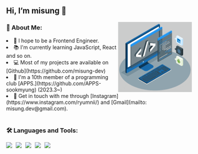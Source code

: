 ## Hi, I’m misung 👋

<img align="right" alt="GIF" src="img/techstack.gif" width="200px"/>

### 🧐 About Me:

<li>🌱 I hope to be a Frontend Engineer.</li>
<li>📚 I'm currently learning JavaScript, React and so on.</li>
<li>💻 Most of my projects are available on [Github](https://github.com/misung-dev)</li>
<li>💫 I'm a 10th member of a programming club [APPS.](https://github.com/APPS-sookmyung) (2023.3~)</li>
<li>💬 Get in touch with me through [Instagram](https://www.instagram.com/ryumnii/) and [Gmail](mailto: misung.dev@gmail.com).</li>
   
<br/>

### 🛠 Languages and Tools:

<div style="display: flex; gap: 10px;">
    <img src="https://img.shields.io/badge/python-3776AB?style=for-the-badge&logo=python&logoColor=white">
    <img src="https://img.shields.io/badge/html5-E34F26?style=for-the-badge&logo=html5&logoColor=white">
    <img src="https://img.shields.io/badge/css-1572B6?style=for-the-badge&logo=css3&logoColor=white">
    <img src="https://img.shields.io/badge/javascript-F7DF1E?style=for-the-badge&logo=javascript&logoColor=black">
    <img src="https://img.shields.io/badge/react-61DAFB?style=for-the-badge&logo=react&logoColor=black">
</div>
